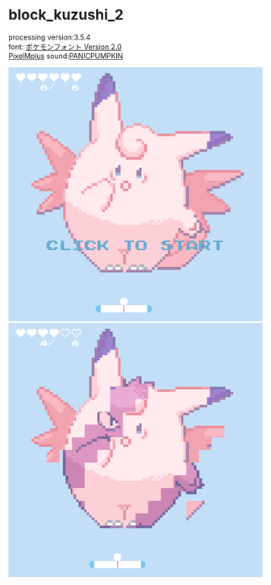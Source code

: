 # block_kuzushi_2
processing version:3.5.4  
font:
[ポケモンフォント Version 2.0](https://nue2004.info/program/pkmn/)  
[PixelMplus](http://itouhiro.hatenablog.com/entry/20130602/font)
sound:[PANICPUMPKIN](http://pansound.com/panicpumpkin/about/index.html)  
  

![](https://github.com/yuyurigi/block_kuzushi_2/blob/main/スクリーンショット%202021-02-04%2022.42.53.png)  
![](https://github.com/yuyurigi/block_kuzushi_2/blob/main/スクリーンショット%202021-02-04%2022.35.55.png)
